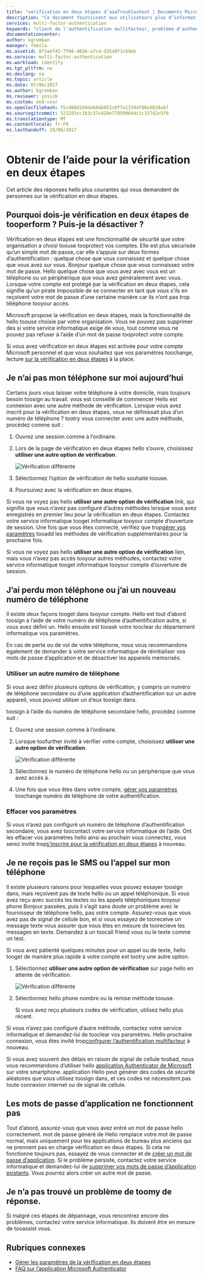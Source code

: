 ```yaml
---
title: "vérification en deux étapes d’aaaTroubleshoot | Documents Microsoft"
description: "Ce document fournissent aux utilisateurs plus d’informations sur le toodo en cas de problème avec l’authentification multifacteur Azure."
services: multi-factor-authentication
keywords: "client de l'authentification multifacteur, problème d'authentification, ID de corrélation"
documentationcenter: 
author: kgremban
manager: femila
ms.assetid: 8f3aef42-7f66-4656-a7cd-d25a971cb9eb
ms.service: multi-factor-authentication
ms.workload: identity
ms.tgt_pltfrm: na
ms.devlang: na
ms.topic: article
ms.date: 07/06/2017
ms.author: kgremban
ms.reviewer: yossib
ms.custom: end-user
ms.openlocfilehash: f5c980d104de684b052c0f7a13394f00e9828abf
ms.sourcegitcommit: 523283cc1b3c37c428e77850964dc1c33742c5f0
ms.translationtype: MT
ms.contentlocale: fr-FR
ms.lasthandoff: 10/06/2017
---
```

# <a name="get-help-with-two-step-verification"></a>Obtenir de l’aide pour la vérification en deux étapes
Cet article des réponses hello plus courantes qui vous demandent de personnes sur la vérification en deux étapes. 

## <a name="why-do-i-have-tooperform-two-step-verification-can-i-turn-it-off"></a>Pourquoi dois-je vérification en deux étapes de tooperform ? Puis-je la désactiver ?

Vérification en deux étapes est une fonctionnalité de sécurité que votre organisation a choisi toouse tooprotect vos comptes. Elle est plus sécurisée qu’un simple mot de passe, car elle s’appuie sur deux formes d’authentification : quelque chose que vous connaissez et quelque chose que vous avez sur vous. Bonjour quelque chose que vous connaissez votre mot de passe. Hello quelque chose que vous avez avec vous est un téléphone ou un périphérique que vous avez généralement avec vous. Lorsque votre compte est protégé par la vérification en deux étapes, cela signifie qu’un pirate Impossible de se connecter en tant que vous s’ils en reçoivent votre mot de passe d’une certaine manière car ils n’ont pas trop téléphone tooyour accès. 

Microsoft propose la vérification en deux étapes, mais la fonctionnalité de hello toouse choisie par votre organisation. Vous ne pouvez pas supprimer des si votre service informatique exige de vous, tout comme vous ne pouvez pas refuser à l’aide d’un mot de passe tooprotect votre compte. 

Si vous avez vérification en deux étapes est activée pour votre compte Microsoft personnel et que vous souhaitez que vos paramètres toochange, lecture [sur la vérification en deux étapes](https://support.microsoft.com/help/12408/microsoft-account-about-two-step-verification) à la place. 

## <a name="i-dont-have-my-phone-with-me-today"></a>Je n’ai pas mon téléphone sur moi aujourd’hui

Certains jours vous laisser votre téléphone à votre domicile, mais toujours besoin toosign au travail. vous est conseillé de commencer Hello est connexion avec une autre méthode de vérification. Lorsque vous avez inscrit pour la vérification en deux étapes, vous ne définissait plus d’un numéro de téléphone ? tootry vous connecter avec une autre méthode, procédez comme suit :

1. Ouvrez une session comme à l’ordinaire.
2. Lors de la page de vérification en deux étapes hello s’ouvre, choisissez **utiliser une autre option de vérification**.

   ![Vérification différente](./media/multi-factor-authentication-end-user-troubleshoot/diff_option.png)

3. Sélectionnez l’option de vérification de hello souhaité toouse.
4. Poursuivez avec la vérification en deux étapes.

Si vous ne voyez pas hello **utiliser une autre option de vérification** link, qui signifie que vous n’avez pas configuré d’autres méthodes lorsque vous avez enregistrés en premier lieu pour la vérification en deux étapes. Contactez votre service informatique tooget informatique tooyour compte d’ouverture de session. Une fois que vous êtes connecté, vérifiez que trop[gérer vos paramètres](multi-factor-authentication-end-user-manage-settings.md) tooadd les méthodes de vérification supplémentaires pour la prochaine fois. 

Si vous ne voyez pas hello **utiliser une autre option de vérification** lien, mais vous n’avez pas accès tooyour autres méthodes, contactez votre service informatique tooget informatique tooyour compte d’ouverture de session. 

## <a name="i-lost-my-phone-or-got-a-new-number"></a>J’ai perdu mon téléphone ou j’ai un nouveau numéro de téléphone
Il existe deux façons tooget dans tooyour compte. Hello est tout d’abord toosign à l’aide de votre numéro de téléphone d’authentification autre, si vous avez défini un. Hello ensuite est tooask votre tooclear du département informatique vos paramètres.

En cas de perte ou de vol de votre téléphone, nous vous recommandons également de demander à votre service informatique de réinitialiser vos mots de passe d’application et de désactiver les appareils mémorisés. 

### <a name="use-an-alternate-phone-number"></a>Utiliser un autre numéro de téléphone
Si vous avez défini plusieurs options de vérification, y compris un numéro de téléphone secondaire ou d’une application d’authentification sur un autre appareil, vous pouvez utiliser un d’eux toosign dans.

toosign à l’aide du numéro de téléphone secondaire hello, procédez comme suit :

1. Ouvrez une session comme à l’ordinaire.
2. Lorsque toofurther invité à vérifier votre compte, choisissez **utiliser une autre option de vérification**.
   
   ![Vérification différente](./media/multi-factor-authentication-end-user-troubleshoot/diff_option.png)

3. Sélectionnez le numéro de téléphone hello ou un périphérique que vous avez accès à.
4. Une fois que vous êtes dans votre compte, [gérer vos paramètres](multi-factor-authentication-end-user-manage-settings.md) toochange numéro de téléphone de votre authentification.

### <a name="clear-your-settings"></a>Effacer vos paramètres
Si vous n’avez pas configuré un numéro de téléphone d’authentification secondaire, vous avez toocontact votre service informatique de l’aide. Ont les effacer vos paramètres hello ainsi au prochain vous connectez, vous serez invité trop[s’inscrire pour la vérification en deux étapes](multi-factor-authentication-end-user-first-time.md) à nouveau.

## <a name="i-am-not-receiving-a-text-or-call-on-my-phone"></a>Je ne reçois pas le SMS ou l’appel sur mon téléphone
Il existe plusieurs raisons pour lesquelles vous pouvez essayer toosign dans, mais reçoivent pas de texte hello ou un appel téléphonique. Si vous avez reçu avec succès les textes ou les appels téléphoniques tooyour phone Bonjour passées, puis il s’agit sans doute un problème avec le fournisseur de téléphone hello, pas votre compte. Assurez-vous que vous avez pas de signal de cellule bon, et si vous essayez de tooreceive un message texte vous assurer que vous êtes en mesure de toorecieve les messages en texte. Demandez à un toocall friend vous ou le texte comme un test. 

Si vous avez patienté quelques minutes pour un appel ou de texte, hello tooget de manière plus rapide à votre compte est tootry une autre option.

1. Sélectionnez **utiliser une autre option de vérification** sur page hello en attente de vérification.
   
    ![Vérification différente](./media/multi-factor-authentication-end-user-troubleshoot/diff_option.png)
2. Sélectionnez hello phone nombre ou la remise méthode toouse.
   
    Si vous avez reçu plusieurs codes de vérification, utilisez hello plus récent.

Si vous n’avez pas configuré d’autre méthode, contactez votre service informatique et demandez-lui de tooclear vos paramètres. Hello prochaine connexion, vous êtes invité trop[configurer l’authentification multifacteur](multi-factor-authentication-end-user-first-time.md) à nouveau.

Si vous avez souvent des délais en raison de signal de cellule toobad, nous vous recommandons d’utiliser hello [application Authenticator de Microsoft](microsoft-authenticator-app-how-to.md) sur votre smartphone. application Hello peut générer des codes de sécurité aléatoires que vous utilisez toosign dans, et ces codes ne nécessitent pas toute connexion internet ou de signal de cellule.

## <a name="app-passwords-are-not-working"></a>Les mots de passe d’application ne fonctionnent pas
Tout d’abord, assurez-vous que vous avez entré un mot de passe hello correctement. mot de passe généré de Hello remplace votre mot de passe normal, mais uniquement pour les applications de bureau plus anciens qui ne prennent pas en charge vérification en deux étapes. Si cela ne fonctionne toujours pas, essayez de vous connecter et de [créer un mot de passe d’application](multi-factor-authentication-end-user-app-passwords.md).  Si le problème persiste, contactez votre service informatique et demandez-lui de [supprimer vos mots de passe d’application existants](../multi-factor-authentication-manage-users-and-devices.md). Vous pourrez alors créer un autre mot de passe.

## <a name="i-didnt-find-an-answer-toomy-problem"></a>Je n’a pas trouvé un problème de toomy de réponse.
Si malgré ces étapes de dépannage, vous rencontrez encore des problèmes, contactez votre service informatique. Ils doivent être en mesure de tooassist vous.

## <a name="related-topics"></a>Rubriques connexes
* [Gérer les paramètres de la vérification en deux étapes](multi-factor-authentication-end-user-manage-settings.md)  
* [FAQ sur l’application Microsoft Authenticator](microsoft-authenticator-app-faq.md)

